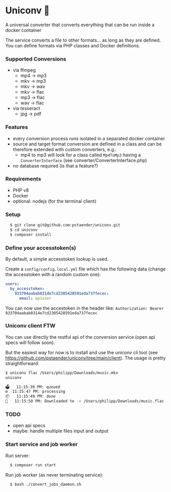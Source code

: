 # Uniconv 🦄

A universal converter that converts everything that can be run inside a docker container

The service converts a file to other formats… as long as they are defined. You can define formats via PHP classes and Docker definitions.

### Supported Conversions

- via ffmpeg
  - mp4 -> mp3
  - mkv -> mp3
  - mkv -> wav
  - mkv -> flac
  - mp3 -> flac
  - wav -> flac
- via tesseract
  - jpg -> pdf

### Features

- every conversion process runs isolated in a separated docker container
- source and target format conversion are defined in a class and can be therefore extended with custom converters, e.g.:
  - mp4 to mp3 will look for a class called `Mp4ToMp3` having a `ConverterInterface` (see converter/ConverterInterface.php)
- no database required (is that a feature?)

### Requirements

- PHP v8
- Docker
- optional: nodejs (for the terminal client)

### Setup

```sh
  $ git clone git@github.com:pstaender/uniconv.git
  $ cd uniconv
  $ composer install
```

### Define your accesstoken(s)

By default, a simple accesstoken lookup is used.

Create a `config/config.local.yml` file which has the following data (change the accesstoken with a random custom one):

```yaml
users:
  by_accesstoken:
    933704aabab8314e7cd2385428591eda737fecec:
      email: apiuser
```

You can now use the accestoken in the header like: `Authorization: Bearer 933704aabab8314e7cd2385428591eda737fecec`

### Uniconv client FTW

You can use directly the restful api of the conversion service (open api specs will follow soon).

But the easiest way for now is to install and use the uniconv cli tool (see https://github.com/pstaender/uniconv/tree/main/client). The usage is pretty straightforward:

```sh
$ uniconv flac /Users/philipp/Downloads/music.mkv
uniconv

🗳	11:15:39 PM: queued
⚙️	11:15:47 PM: processing
📦	11:15:49 PM: done
🦄	11:15:50 PM: Downloaded to -> /Users/philipp/Downloads/music.flac
```

### TODO

  * open api specs
  * maybe: handle multiple files input and output

### Start service and job worker

Run server:

```sh
  $ composer run start
```

Run job worker (as never terminating service):

```sh
  $ bash ./convert_jobs_daemon.sh
```
